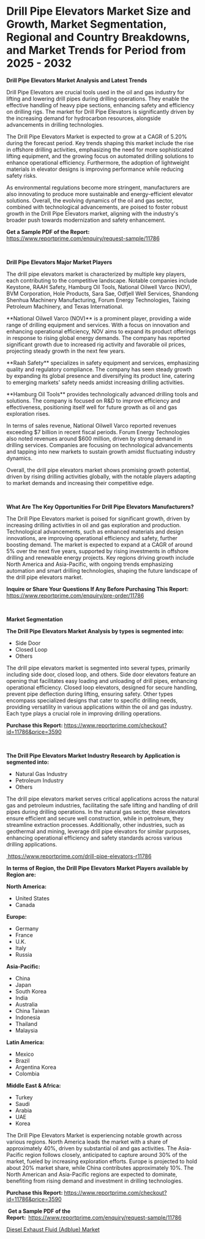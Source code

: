 <p><h1>Drill Pipe Elevators Market Size and Growth, Market Segmentation, Regional and Country Breakdowns, and Market Trends for Period from 2025 -  2032</h1></p><p><strong>Drill Pipe Elevators Market Analysis and Latest Trends</strong></p>
<p><p>Drill Pipe Elevators are crucial tools used in the oil and gas industry for lifting and lowering drill pipes during drilling operations. They enable the effective handling of heavy pipe sections, enhancing safety and efficiency on drilling rigs. The market for Drill Pipe Elevators is significantly driven by the increasing demand for hydrocarbon resources, alongside advancements in drilling technologies. </p><p>The Drill Pipe Elevators Market is expected to grow at a CAGR of 5.20% during the forecast period. Key trends shaping this market include the rise in offshore drilling activities, emphasizing the need for more sophisticated lifting equipment, and the growing focus on automated drilling solutions to enhance operational efficiency. Furthermore, the adoption of lightweight materials in elevator designs is improving performance while reducing safety risks. </p><p>As environmental regulations become more stringent, manufacturers are also innovating to produce more sustainable and energy-efficient elevator solutions. Overall, the evolving dynamics of the oil and gas sector, combined with technological advancements, are poised to foster robust growth in the Drill Pipe Elevators market, aligning with the industry's broader push towards modernization and safety enhancement.</p></p>
<p><strong>Get a Sample PDF of the Report:&nbsp;</strong> <a href="https://www.reportprime.com/enquiry/request-sample/11786?utm_campaign=3255&utm_medium=2&utm_source=Github&utm_content=ia&utm_term=17032025&utm_id=drill-pipe-elevators">https://www.reportprime.com/enquiry/request-sample/11786</a></p>
<p>&nbsp;</p>
<p><strong>Drill Pipe Elevators Major Market Players</strong></p>
<p><p>The drill pipe elevators market is characterized by multiple key players, each contributing to the competitive landscape. Notable companies include Keystone, RAAH Safety, Hamburg Oil Tools, National Oilwell Varco (NOV), BVM Corporation, Hole Products, Sara Sae, Odfjell Well Services, Shandong Shenhua Machinery Manufacturing, Forum Energy Technologies, Taixing Petroleum Machinery, and Texas International.</p><p>**National Oilwell Varco (NOV)** is a prominent player, providing a wide range of drilling equipment and services. With a focus on innovation and enhancing operational efficiency, NOV aims to expand its product offerings in response to rising global energy demands. The company has reported significant growth due to increased rig activity and favorable oil prices, projecting steady growth in the next few years.</p><p>**Raah Safety** specializes in safety equipment and services, emphasizing quality and regulatory compliance. The company has seen steady growth by expanding its global presence and diversifying its product line, catering to emerging markets' safety needs amidst increasing drilling activities.</p><p>**Hamburg Oil Tools** provides technologically advanced drilling tools and solutions. The company is focused on R&D to improve efficiency and effectiveness, positioning itself well for future growth as oil and gas exploration rises.</p><p>In terms of sales revenue, National Oilwell Varco reported revenues exceeding $7 billion in recent fiscal periods. Forum Energy Technologies also noted revenues around $600 million, driven by strong demand in drilling services. Companies are focusing on technological advancements and tapping into new markets to sustain growth amidst fluctuating industry dynamics.</p><p>Overall, the drill pipe elevators market shows promising growth potential, driven by rising drilling activities globally, with the notable players adapting to market demands and increasing their competitive edge.</p></p>
<p>&nbsp;</p>
<p><strong>What Are The Key Opportunities For Drill Pipe Elevators Manufacturers?</strong></p>
<p><p>The Drill Pipe Elevators market is poised for significant growth, driven by increasing drilling activities in oil and gas exploration and production. Technological advancements, such as enhanced materials and design innovations, are improving operational efficiency and safety, further boosting demand. The market is expected to expand at a CAGR of around 5% over the next five years, supported by rising investments in offshore drilling and renewable energy projects. Key regions driving growth include North America and Asia-Pacific, with ongoing trends emphasizing automation and smart drilling technologies, shaping the future landscape of the drill pipe elevators market.</p></p>
<p><strong>Inquire or Share Your Questions If Any Before Purchasing This Report:</strong> <a href="https://www.reportprime.com/enquiry/pre-order/11786?utm_campaign=3255&utm_medium=2&utm_source=Github&utm_content=ia&utm_term=17032025&utm_id=drill-pipe-elevators">https://www.reportprime.com/enquiry/pre-order/11786</a></p>
<p>&nbsp;</p>
<p><strong>Market Segmentation</strong></p>
<p><strong>The Drill Pipe Elevators Market Analysis by types is segmented into:</strong></p>
<p><ul><li>Side Door</li><li>Closed Loop</li><li>Others</li></ul></p>
<p><p>The drill pipe elevators market is segmented into several types, primarily including side door, closed loop, and others. Side door elevators feature an opening that facilitates easy loading and unloading of drill pipes, enhancing operational efficiency. Closed loop elevators, designed for secure handling, prevent pipe deflection during lifting, ensuring safety. Other types encompass specialized designs that cater to specific drilling needs, providing versatility in various applications within the oil and gas industry. Each type plays a crucial role in improving drilling operations.</p></p>
<p><strong>Purchase this Report:&nbsp;</strong><a href="https://www.reportprime.com/checkout?id=11786&price=3590&utm_campaign=3255&utm_medium=2&utm_source=Github&utm_content=ia&utm_term=17032025&utm_id=drill-pipe-elevators">https://www.reportprime.com/checkout?id=11786&price=3590</a></p>
<p>&nbsp;</p>
<p><strong>The Drill Pipe Elevators Market Industry Research by Application is segmented into:</strong></p>
<p><ul><li>Natural Gas Industry</li><li>Petroleum Industry</li><li>Others</li></ul></p>
<p><p>The drill pipe elevators market serves critical applications across the natural gas and petroleum industries, facilitating the safe lifting and handling of drill pipes during drilling operations. In the natural gas sector, these elevators ensure efficient and secure well construction, while in petroleum, they streamline extraction processes. Additionally, other industries, such as geothermal and mining, leverage drill pipe elevators for similar purposes, enhancing operational efficiency and safety standards across various drilling applications.</p></p>
<p><a href="https://www.reportprime.com/drill-pipe-elevators-r11786?utm_campaign=3255&utm_medium=2&utm_source=Github&utm_content=ia&utm_term=17032025&utm_id=drill-pipe-elevators">&nbsp;https://www.reportprime.com/drill-pipe-elevators-r11786</a></p>
<p><strong>In terms of Region, the Drill Pipe Elevators Market Players available by Region are:</strong></p>
<p>
    <p> <strong> North America: </strong>
        <ul>
            <li>United States</li>
            <li>Canada</li>
        </ul>
        </p> 
    <p> <strong> Europe: </strong>
        <ul>
            <li>Germany</li>
            <li>France</li>
            <li>U.K.</li>
            <li>Italy</li>
            <li>Russia</li>
        </ul>
        </p> 
    <p> <strong> Asia-Pacific: </strong>
        <ul>
            <li>China</li>
            <li>Japan</li>
            <li>South Korea</li>
            <li>India</li>
            <li>Australia</li>
            <li>China Taiwan</li>
            <li>Indonesia</li>
            <li>Thailand</li>
            <li>Malaysia</li>
        </ul>
        </p> 
    <p> <strong> Latin America: </strong>
        <ul>
            <li>Mexico</li>
            <li>Brazil</li>
            <li>Argentina Korea</li>
            <li>Colombia</li>
        </ul>
        </p> 
    <p> <strong> Middle East & Africa: </strong>
        <ul>
            <li>Turkey</li>
            <li>Saudi</li>
            <li>Arabia</li>
            <li>UAE</li>
            <li>Korea</li>
        </ul>
    </p>
    </p>
<p><p>The Drill Pipe Elevators Market is experiencing notable growth across various regions. North America leads the market with a share of approximately 40%, driven by substantial oil and gas activities. The Asia-Pacific region follows closely, anticipated to capture around 30% of the market, fueled by increasing exploration efforts. Europe is projected to hold about 20% market share, while China contributes approximately 10%. The North American and Asia-Pacific regions are expected to dominate, benefiting from rising demand and investment in drilling technologies.</p></p>
<p><strong>Purchase this Report: </strong><a href="https://www.reportprime.com/checkout?id=11786&price=3590&utm_campaign=3255&utm_medium=2&utm_source=Github&utm_content=ia&utm_term=17032025&utm_id=drill-pipe-elevators">https://www.reportprime.com/checkout?id=11786&price=3590</a></p>
<p>&nbsp;<strong>Get a Sample PDF of the Report:&nbsp;&nbsp;</strong><a href="https://www.reportprime.com/enquiry/request-sample/11786?utm_campaign=3255&utm_medium=2&utm_source=Github&utm_content=ia&utm_term=17032025&utm_id=drill-pipe-elevators">https://www.reportprime.com/enquiry/request-sample/11786</a></p>
<p><strong></strong></p>
<p><p><a href="https://github.com/rrosasdaunas/Market-Research-Report-List-1/blob/main/diesel-exhaust-fluid-adblue-market.md?utm_campaign=3255&utm_medium=2&utm_source=Github&utm_content=ia&utm_term=17032025&utm_id=drill-pipe-elevators">Diesel Exhaust Fluid (Adblue) Market</a></p></p>